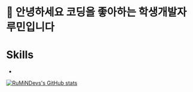 # 👋 안녕하세요 코딩을 좋아하는 학생개발자 루민입니다

# Skills
- 
[![RuMiNDevs's GitHub stats](https://github-readme-stats.vercel.app/api?username=rumindev)](https://github.com/anuraghazra/github-readme-stats)
